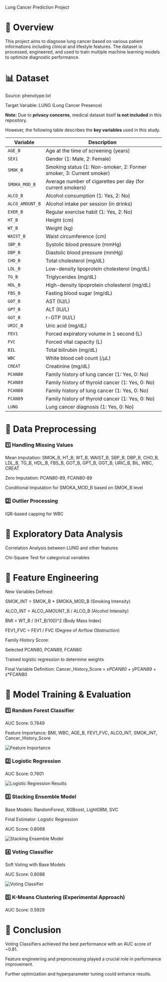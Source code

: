 Lung Cancer Prediction Project

# 📌 Overview

This project aims to diagnose lung cancer based on various patient informations including clinical and lifestyle features. The dataset is processed, engineered, and used to train multiple machine learning models to optimize diagnostic performance.

# 📊 Dataset

Source: phenotype.txt

Target Variable: LUNG (Lung Cancer Presence)

**Note:** Due to **privacy concerns**, medical dataset itself **is not included** in this repository.

However, the following table describes the **key variables** used in this study.

| **Variable**   | **Description** |
|--------------|----------------------------|
| `AGE_B`      | Age at the time of screening (years) |
| `SEX1`       | Gender (1: Male, 2: Female) |
| `SMOK_B`     | Smoking status (1: Non-smoker, 2: Former smoker, 3: Current smoker) |
| `SMOKA_MOD_B` | Average number of cigarettes per day (for current smokers) |
| `ALCO_B`     | Alcohol consumption (1: Yes, 2: No) |
| `ALCO_AMOUNT_B` | Alcohol intake per session (in drinks) |
| `EXER_B`     | Regular exercise habit (1: Yes, 2: No) |
| `HT_B`       | Height (cm) |
| `WT_B`       | Weight (kg) |
| `WAIST_B`    | Waist circumference (cm) |
| `SBP_B`      | Systolic blood pressure (mmHg) |
| `DBP_B`      | Diastolic blood pressure (mmHg) |
| `CHO_B`      | Total cholesterol (mg/dL) |
| `LDL_B`      | Low-density lipoprotein cholesterol (mg/dL) |
| `TG_B`       | Triglycerides (mg/dL) |
| `HDL_B`      | High-density lipoprotein cholesterol (mg/dL) |
| `FBS_B`      | Fasting blood sugar (mg/dL) |
| `GOT_B`      | AST (IU/L) |
| `GPT_B`      | ALT (IU/L) |
| `GGT_B`      | r-GTP (IU/L) |
| `URIC_B`     | Uric acid (mg/dL) |
| `FEV1`       | Forced expiratory volume in 1 second (L) |
| `FVC`        | Forced vital capacity (L) |
| `BIL`        | Total bilirubin (mg/dL) |
| `WBC`        | White blood cell count (/μL) |
| `CREAT`      | Creatinine (mg/dL) |
| `PCAN80`     | Family history of lung cancer (1: Yes, 0: No) |
| `PCAN89`     | Family history of thyroid cancer (1: Yes, 0: No) |
| `FCAN80`     | Family history of lung cancer (1: Yes, 0: No) |
| `FCAN89`     | Family history of thyroid cancer (1: Yes, 0: No) |
| `LUNG`       | Lung cancer diagnosis (1: Yes, 0: No) |

# 🔹 Data Preprocessing

### 1️⃣ Handling Missing Values

Mean Imputation: SMOK_B, HT_B, WT_B, WAIST_B, SBP_B, DBP_B, CHO_B, LDL_B, TG_B, HDL_B, FBS_B, GOT_B, GPT_B, GGT_B, URIC_B, BIL, WBC, CREAT

Zero Imputation: PCAN80-89, FCAN80-89

Conditional Imputation for SMOKA_MOD_B based on SMOK_B level

### 2️⃣ Outlier Processing

IQR-based capping for WBC

# 🔹 Exploratory Data Analysis

Correlation Analysis between LUNG and other features

Chi-Square Test for categorical variables

# 🔹 Feature Engineering

New Variables Defined:

SMOK_INT = SMOK_B * SMOKA_MOD_B (Smoking Intensity)

ALCO_INT = ALCO_AMOUNT_B / ALCO_B (Alcohol Intensity)

BMI = WT_B / (HT_B/100)^2 (Body Mass Index)

FEV1_FVC = FEV1 / FVC (Degree of Airflow Obstruction)

Family History Score:

Selected PCAN80, PCAN89, FCAN80

Trained logistic regression to determine weights

Final Variable Definition: Cancer_History_Score = x*PCAN80 + y*PCAN89 + z*FCAN80

# 🔹 Model Training & Evaluation

### 1️⃣ Random Forest Classifier

AUC Score: 0.7849

Feature Importance: BMI, WBC, AGE_B, FEV1_FVC, ALCO_INT, SMOK_INT, Cancer_History_Score

![Feature Importance](images/Feature_Importance.png)

### 2️⃣ Logistic Regression

AUC Score: 0.7601

![Logistic Regression Results](images/Logistic_Regression.png)

### 3️⃣ Stacking Ensemble Model

Base Models: RandomForest, XGBoost, LightGBM, SVC

Final Estimator: Logistic Regression

AUC Score: 0.8068

![Stacking Ensemble Model](images/Stacking_Ensemble.png)

### 4️⃣ Voting Classifier

Soft Voting with Base Models

AUC Score: 0.8088

![Voting Classifier](images/Voting_Classifier.png)

### 5️⃣ K-Means Clustering (Experimental Approach)

AUC Score: 0.5929

# 🚀 Conclusion

Voting Classifiers achieved the best performance with an AUC score of ~0.81.

Feature engineering and preprocessing played a crucial role in performance improvement.

Further optimization and hyperparameter tuning could enhance results.

